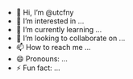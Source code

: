 - 👋 Hi, I’m @utcfny
- 👀 I’m interested in ...
- 🌱 I’m currently learning ...
- 💞️ I’m looking to collaborate on ...
- 📫 How to reach me ...
- 😄 Pronouns: ...
- ⚡ Fun fact: ...

<!---
utcfny/utcfny is a ✨ special ✨ repository because its `README.md` (this file) appears on your GitHub profile.
You can click the Preview link to take a look at your changes.
--->
